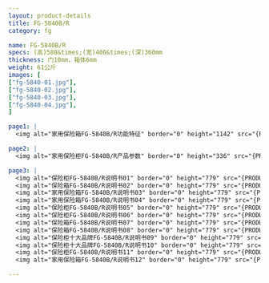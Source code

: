 ```yaml
---
layout: product-details
title: FG-5840B/R
category: fg

name: FG-5840B/R
specs: (高)580&times;(宽)400&times;(深)360mm
thickness: 门10mm，箱体6mm
weight: 61公斤
images: [
["fg-5840-01.jpg"],
["fg-5840-02.jpg"],
["fg-5840-03.jpg"],
["fg-5840-04.jpg"],
]

page1: |
  <img alt="家用保险箱FG-5840B/R功能特征" border="0" height="1142" src="{PRODUCT_IMAGES}products/fg-gn.jpg" width="538" />

page2: |
  <img alt="家用保险柜FG-5840B/R产品参数" border="0" height="336" src="{PRODUCT_IMAGES}products/fg-cpcs.jpg" width="538" />

page3: |
  <img alt="保险柜FG-5840B/R说明书01" border="0" height="779" src="{PRODUCT_IMAGES}products/fg-sm01.jpg" width="528" /><br />
  <img alt="保险箱FG-5840B/R说明书02" border="0" height="779" src="{PRODUCT_IMAGES}products/fg-sm02.jpg" width="528" /><br />
  <img alt="家用保险箱FG-5840B/R说明书03" border="0" height="779" src="{PRODUCT_IMAGES}products/fg-sm03.jpg" width="528" /><br />
  <img alt="家用保险箱FG-5840B/R说明书04" border="0" height="779" src="{PRODUCT_IMAGES}products/fg-sm04.jpg" width="528" /><br />
  <img alt="保险柜FG-5840B/R说明书05" border="0" height="779" src="{PRODUCT_IMAGES}products/fg-sm05.jpg" width="528" /><br />
  <img alt="保险柜FG-5840B/R说明书06" border="0" height="779" src="{PRODUCT_IMAGES}products/fg-sm06.jpg" width="528" /><br />
  <img alt="保险箱FG-5840B/R说明书07" border="0" height="779" src="{PRODUCT_IMAGES}products/fg-sm07.jpg" width="528" /><br />
  <img alt="保险箱FG-5840B/R说明书08" border="0" height="779" src="{PRODUCT_IMAGES}products/fg-sm08.jpg" width="528" /><br />
  <img alt="保险柜十大品牌FG-5840B/R说明书09" border="0" height="779" src="{PRODUCT_IMAGES}products/fg-sm09.jpg" width="528" /><br />
  <img alt="保险柜十大品牌FG-5840B/R说明书10" border="0" height="779" src="{PRODUCT_IMAGES}products/fg-sm10.jpg" width="528" /><br />
  <img alt="保险柜FG-5840B/R说明书11" border="0" height="779" src="{PRODUCT_IMAGES}products/fg-sm11.jpg" width="528" /><br />
  <img alt="家用保险箱FG-5840B/R说明书12" border="0" height="779" src="{PRODUCT_IMAGES}products/fg-sm12.jpg" width="528" />

---
```

